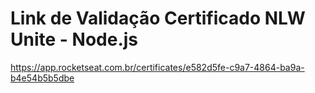 # Link de Validação Certificado NLW Unite - Node.js
<https://app.rocketseat.com.br/certificates/e582d5fe-c9a7-4864-ba9a-b4e54b5b5dbe>
